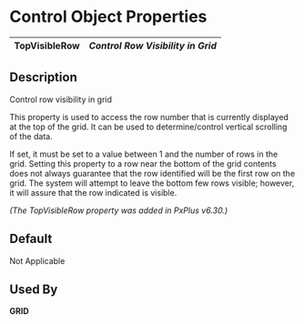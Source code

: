 # Control Object Properties

**TopVisibleRow** |  **_Control Row Visibility in Grid_**  
---|---  
  
## Description

Control row visibility in grid

This property is used to access the row number that is currently displayed at the top of the grid. It can be used to determine/control vertical scrolling of the data.

If set, it must be set to a value between 1 and the number of rows in the grid. Setting this property to a row near the bottom of the grid contents does not always guarantee that the row identified will be the first row on the grid. The system will attempt to leave the bottom few rows visible; however, it will assure that the row indicated is visible.

_(The TopVisibleRow property was added in PxPlus v6.30.)_

## Default 

Not Applicable

## Used By 

**GRID**
